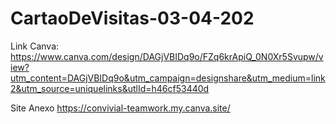 # CartaoDeVisitas-03-04-202
Link Canva:
https://www.canva.com/design/DAGjVBIDq9o/FZq6krApiQ_0N0Xr5Svupw/view?utm_content=DAGjVBIDq9o&utm_campaign=designshare&utm_medium=link2&utm_source=uniquelinks&utlId=h46cf53440d

Site Anexo
https://convivial-teamwork.my.canva.site/
